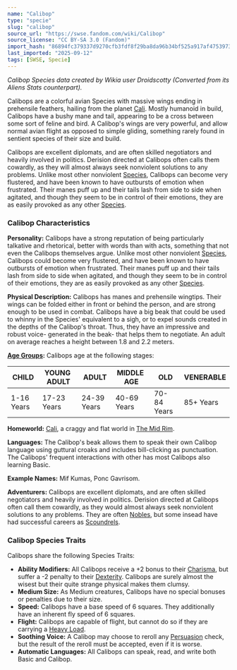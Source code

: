 ```yaml
---
name: "Calibop"
type: "specie"
slug: "calibop"
source_url: "https://swse.fandom.com/wiki/Calibop"
source_license: "CC BY-SA 3.0 (Fandom)"
import_hash: "86894fc379337d9270cfb3fdf8f29ba8da96b34bf525a917af47539734e38616"
last_imported: "2025-09-12"
tags: [SWSE, Specie]
---
```

*Calibop Species data created by Wikia user Droidscotty (Converted from its Aliens Stats counterpart).*

Calibops are a colorful avian Species with massive wings ending in prehensile feathers, hailing from the planet [Cali](https://swse.fandom.com/wiki/Cali). Mostly humanoid in build, Calibops have a bushy mane and tail, appearing to be a cross between some sort of feline and bird. A Calibop's wings are very powerful, and allow normal avian flight as opposed to simple gliding, something rarely found in sentient species of their size and build.

Calibops are excellent diplomats, and are often skilled negotiators and heavily involved in politics. Derision directed at Calibops often calls them cowardly, as they will almost always seek nonviolent solutions to any problems. Unlike most other nonviolent [Species](https://swse.fandom.com/wiki/Species), Calibops can become very flustered, and have been known to have outbursts of emotion when frustrated. Their manes puff up and their tails lash from side to side when agitated, and though they seem to be in control of their emotions, they are as easily provoked as any other [Species](https://swse.fandom.com/wiki/Species).

### Calibop Characteristics
**Personality:** Calibops have a strong reputation of being particularly talkative and rhetorical, better with words than with acts, something that not even the Calibops themselves argue. Unlike most other nonviolent [Species](https://swse.fandom.com/wiki/Species), Calibops could become very flustered, and have been known to have outbursts of emotion when frustrated. Their manes puff up and their tails lash from side to side when agitated, and though they seem to be in control of their emotions, they are as easily provoked as any other [Species](https://swse.fandom.com/wiki/Species). 

**Physical Description:** Calibops has manes and prehensile wingtips. Their wings can be folded either in front or behind the person, and are strong enough to be used in combat. Calibops have a big beak that could be used to whinny in the Species' equivalent to a sigh, or to expel sounds created in the depths of the Calibop's throat. Thus, they have an impressive and robust voice- generated in the beak- that helps them to negotiate. An adult on average reaches a height between 1.8 and 2.2 meters.

**[Age Groups](https://swse.fandom.com/wiki/Age_Groups):** Calibops age at the following stages:

| **CHILD** | **YOUNG  ADULT** | **ADULT** | **MIDDLE  AGE** | **OLD** | **VENERABLE** |
| --- | --- | --- | --- | --- | --- |
| 1-16 Years | 17-23 Years | 24-39 Years | 40-69 Years | 70-84 Years | 85+ Years |

**Homeworld:** [Cali](https://swse.fandom.com/wiki/Cali), a craggy and flat world in [The Mid Rim](https://swse.fandom.com/wiki/The_Mid_Rim).

**Languages:** The Calibop's beak allows them to speak their own Calibop language using guttural croaks and includes bill-clicking as punctuation. The Calibops' frequent interactions with other has most Calibops also learning Basic.

**Example Names:** Mif Kumas, Ponc Gavrisom.

**Adventurers:** Calibops are excellent diplomats, and are often skilled negotiators and heavily involved in politics. Derision directed at Calibops often call them cowardly, as they would almost always seek nonviolent solutions to any problems. They are often [Nobles](https://swse.fandom.com/wiki/Nobles), but some insead have had successful careers as [Scoundrels](https://swse.fandom.com/wiki/Scoundrels).
### Calibop Species Traits
Calibops share the following Species Traits:
- **Ability Modifiers:** All Calibops receive a +2 bonus to their [Charisma](https://swse.fandom.com/wiki/Charisma), but suffer a -2 penalty to their [Dexterity](https://swse.fandom.com/wiki/Dexterity). Calibops are surely almost the wisest but their quite strange physical makes them clumsy.
- **Medium Size:** As Medium creatures, Calibops have no special bonuses or penalties due to their size.
- **Speed:** Calibops have a base speed of 6 squares. They additionally have an inherent fly speed of 6 squares.
- **Flight:** Calibops are capable of flight, but cannot do so if they are carrying a [Heavy Load](https://swse.fandom.com/wiki/Heavy_Load).
- **Soothing Voice:** A Calibop may choose to reroll any [Persuasion](https://swse.fandom.com/wiki/Persuasion) check, but the result of the reroll must be accepted, even if it is worse.
- **Automatic Languages:** All Calibops can speak, read, and write both Basic and Calibop.